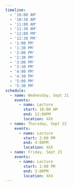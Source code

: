 ```yaml
---
timeline:
  - '10:00 AM'
  - '10:30 AM'
  - '11:00 AM'
  - '11:30 AM'
  - '12:00 PM'
  - '12:30 PM'
  - '1:00 PM'
  - '1:30 PM'
  - '2:00 PM'
  - '2:30 PM'
  - '3:00 PM'
  - '3:30 PM'
  - '4:00 PM'
  - '4:30 PM'
  - '5:00 PM'
  - '5:30 PM'
schedule:
  - name: Wednesday, Sept 21
    events:
      - name: Lecture
        start: 10:00 AM
        end: 12:00PM
        location: XXX
  - name: Thursday, Sept 22
    events:
      - name: Lecture
        start: 2:00 PM
        end: 4:00PM
        location: XXX
  - name: Friday, Sept 23
    events:
      - name: Lecture
        start: 1:00 PM
        end: 3:00PM
        location: XXX
---
```

